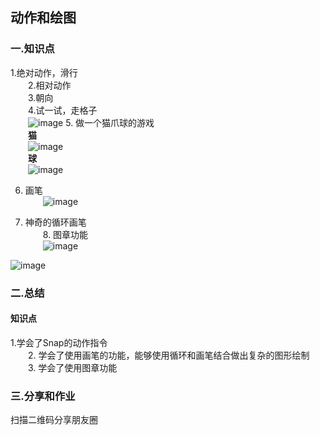 ## 动作和绘图

### 一.知识点
1.绝对动作，滑行<br>
&emsp;&emsp;2.相对动作<br>
&emsp;&emsp;3.朝向<br>
&emsp;&emsp;4.试一试，走格子<br>
&emsp;&emsp;![image](http://www.manykit.com/public/courseimg/1-2-1.png)
5. 做一个猫爪球的游戏<br>
&emsp;&emsp;**猫**<br>
&emsp;&emsp;![image](http://www.manykit.com/public/courseimg/1-2-2.png)<br>
&emsp;&emsp;**球**<br>
&emsp;&emsp;![image](http://www.manykit.com/public/courseimg/1-2-3.png)<br>

6. 画笔<br>
&emsp;&emsp;![image](http://www.manykit.com/public/courseimg/1-2-4.png)<br>

7. 神奇的循环画笔<br>
&emsp;&emsp;8. 图章功能<br>
&emsp;&emsp;![image](http://www.manykit.com/public/courseimg/1-2-5.png)

![image](http://www.manykit.com/public/courseimg/1-2-6.png)



### 二.总结
#### 知识点
1.学会了Snap的动作指令<br>
&emsp;&emsp;2. 学会了使用画笔的功能，能够使用循环和画笔结合做出复杂的图形绘制<br>
&emsp;&emsp;3. 学会了使用图章功能<br>

### 三.分享和作业
扫描二维码分享朋友圈